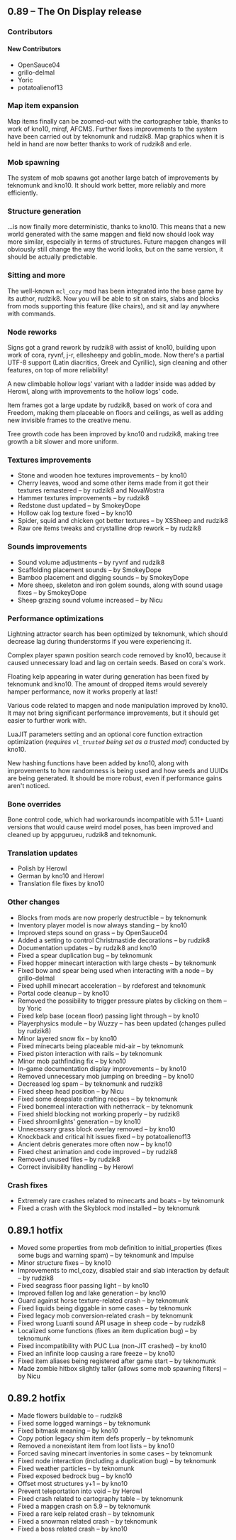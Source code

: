 ## 0.89 – The On Display release

### Contributors
#### New Contributors
* OpenSauce04
* grillo-delmal
* Yoric
* potatoalienof13

### Map item expansion
Map items finally can be zoomed-out with the cartographer table, thanks to work of kno10, mirqf, AFCMS. Further fixes improvements to the system have been carried out by teknomunk and rudzik8. Map graphics when it is held in hand are now better thanks to work of rudzik8 and erle.

### Mob spawning
The system of mob spawns got another large batch of improvements by teknomunk and kno10. It should work better, more reliably and more efficiently.

### Structure generation
...is now finally more deterministic, thanks to kno10. This means that a new world generated with the same mapgen and field now should look way more similar, especially in terms of structures. Future mapgen changes will obviously still change the way the world looks, but on the same version, it should be actually predictable.

### Sitting and more
The well-known `mcl_cozy` mod has been integrated into the base game by its author, rudzik8. Now you will be able to sit on stairs, slabs and blocks from mods supporting this feature (like chairs), and sit and lay anywhere with commands.

### Node reworks
Signs got a grand rework by rudzik8 with assist of kno10, building upon work of cora, ryvnf, j-r, ellesheepy and goblin_mode. Now there's a partial UTF-8 support (Latin diacritics, Greek and Cyrillic), sign cleaning and other features, on top of more reliability!

A new climbable hollow logs' variant with a ladder inside was added by Herowl, along with improvements to the hollow logs' code.

Item frames got a large update by rudzik8, based on work of cora and Freedom, making them placeable on floors and ceilings, as well as adding new invisible frames to the creative menu.

Tree growth code has been improved by kno10 and rudzik8, making tree growth a bit slower and more uniform.

### Textures improvements
* Stone and wooden hoe textures improvements – by kno10
* Cherry leaves, wood and some other items made from it got their textures remastered – by rudzik8 and NovaWostra
* Hammer textures improvements – by rudzik8
* Redstone dust updated – by SmokeyDope
* Hollow oak log texture fixed – by kno10
* Spider, squid and chicken got better textures – by XSSheep and rudzik8
* Raw ore items tweaks and crystalline drop rework – by rudzik8

### Sounds improvements
* Sound volume adjustments – by ryvnf and rudzik8
* Scaffolding placement sounds – by SmokeyDope
* Bamboo placement and digging sounds – by SmokeyDope
* More sheep, skeleton and iron golem sounds, along with sound usage fixes – by SmokeyDope
* Sheep grazing sound volume increased – by Nicu

### Performance optimizations
Lightning attractor search has been optimized by teknomunk, which should decrease lag during thunderstorms if you were experiencing it.

Complex player spawn position search code removed by kno10, because it caused unnecessary load and lag on certain seeds. Based on cora's work.

Floating kelp appearing in water during generation has been fixed by teknomunk and kno10. The amount of dropped items would severely hamper performance, now it works properly at last!

Various code related to mapgen and node manipulation improved by kno10. It may not bring significant performance improvements, but it should get easier to further work with.

LuaJIT parameters setting and an optional core function extraction optimization (*requires `vl_trusted` being set as a trusted mod*) conducted by kno10.

New hashing functions have been added by kno10, along with improvements to how randomness is being used and how seeds and UUIDs are being generated. It should be more robust, even if performance gains aren't noticed.

### Bone overrides
Bone control code, which had workarounds incompatible with 5.11+ Luanti versions that would cause weird model poses, has been improved and cleaned up by appgurueu, rudzik8 and teknomunk.

### Translation updates
* Polish by Herowl
* German by kno10 and Herowl
* Translation file fixes by kno10

### Other changes
* Blocks from mods are now properly destructible – by teknomunk
* Inventory player model is now always standing – by kno10
* Improved steps sound on grass – by OpenSauce04
* Added a setting to control Christmastide decorations – by rudzik8
* Documentation updates – by rudzik8 and kno10
* Fixed a spear duplication bug – by teknomunk
* Fixed hopper minecart interaction with large chests – by teknomunk
* Fixed bow and spear being used when interacting with a node – by grillo-delmal
* Fixed uphill minecart acceleration – by rdeforest and teknomunk
* Portal code cleanup – by kno10
* Removed the possibility to trigger pressure plates by clicking on them – by Yoric
* Fixed kelp base (ocean floor) passing light through – by kno10
* Playerphysics module – by Wuzzy – has been updated (changes pulled by rudzik8)
* Minor layered snow fix – by kno10
* Fixed minecarts being placeable mid-air – by teknomunk
* Fixed piston interaction with rails – by teknomunk
* Minor mob pathfinding fix – by kno10
* In-game documentation display improvements – by kno10
* Removed unnecessary mob jumping on breeding – by kno10
* Decreased log spam – by teknomunk and rudzik8
* Fixed sheep head position – by Nicu
* Fixed some deepslate crafting recipes – by teknomunk
* Fixed bonemeal interaction with netherrack – by teknomunk
* Fixed shield blocking not working properly – by rudzik8
* Fixed shroomlights' generation – by kno10
* Unnecessary grass block overlay removed – by kno10
* Knockback and critical hit issues fixed – by potatoalienof13
* Ancient debris generates more often now – by kno10
* Fixed chest animation and code improved – by rudzik8
* Removed unused files – by rudzik8
* Correct invisibility handling – by Herowl

### Crash fixes
* Extremely rare crashes related to minecarts and boats – by teknomunk
* Fixed a crash with the Skyblock mod installed – by teknomunk


## 0.89.1 hotfix
* Moved some properties from mob definition to initial_properties (fixes some bugs and warning spam) – by teknomunk and Impulse
* Minor structure fixes – by kno10
* Improvements to mcl_cozy, disabled stair and slab interaction by default – by rudzik8
* Fixed seagrass floor passing light – by kno10
* Improved fallen log and lake generation – by kno10
* Guard against horse texture-related crash – by teknomunk
* Fixed liquids being diggable in some cases – by teknomunk
* Fixed legacy mob conversion-related crash – by teknomunk
* Fixed wrong Luanti sound API usage in sheep code – by rudzik8
* Localized some functions (fixes an item duplication bug) – by teknomunk
* Fixed incompatibility with PUC Lua (non-JIT crashed) – by kno10
* Fixed an infinite loop causing a rare freeze – by kno10
* Fixed item aliases being registered after game start – by teknomunk
* Made zombie hitbox slightly taller (allows some mob spawning filters) – by Nicu

## 0.89.2 hotfix
* Made flowers buildable to – rudzik8
* Fixed some logged warnings – by teknomunk
* Fixed bitmask meaning – by kno10
* Copy potion legacy shim item defs properly – by teknomunk
* Removed a nonexistant item from loot lists – by kno10
* Forced saving minecart inventories in some cases – by teknomunk
* Fixed node interaction (including a duplication bug) – by teknomunk
* Fixed weather particles – by teknomunk
* Fixed exposed bedrock bug – by kno10
* Offset most structures y+1 – by kno10
* Prevent teleportation into void – by Herowl
* Fixed crash related to cartography table – by teknomunk
* Fixed a mapgen crash on 5.9 – by teknomunk
* Fixed a rare kelp related crash – by teknomunk
* Fixed a snowman related crash – by teknomunk
* Fixed a boss related crash – by kno10
